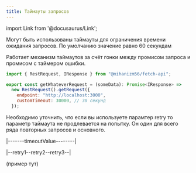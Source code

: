 ```yaml
---
title: Таймауты запросов
---
```


import Link from '@docusaurus/Link';

Могут быть использованы таймауты для ограничения времени ожидания запросов.
По умолчанию значение равно 60 секундам

Работает механизм таймаутов за счёт гонки между промисом запроса и промисом с таймером ошибки.

```javascript
import { RestRequest, IResponse } from "@mihanizm56/fetch-api";

export const getWhateverRequest = (someData): Promise<IResponse> =>
  new RestRequest().getRequest({
    endpoint: "http://localhost:3000",
    customTimeout: 30000, // 30 секунд
  });
```

Необходимо уточнить, что если вы используете парамтер retry то параметр таймаута не продлевается на попытку.
Он один для всего ряда повторных запросов и основного.

|-------timeoutValue--------|

|--retry1--retry2--retry3--|

(пример <Link to='/docs/examples/request-timeout'>тут</Link>)
